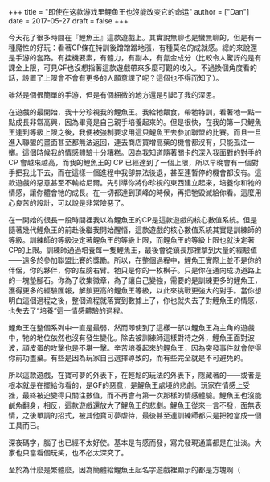 +++
title = "即使在这款游戏里鲤鱼王也沒能改变它的命运"
author = ["Dan"]
date = 2017-05-27
draft = false
+++

今天花了很多時間在『鯉魚王』這款遊戲上。其實說無聊也是蠻無聊的，但是有一種魔性的好玩：看著CP條在特訓後蹭蹭蹭地漲，有種莫名的成就感。總的來說還是手游的套路。有挂機要素，有體力，有副本，有氪金成分（比較令人驚訝的是有課金上限，可見GF也沒想指著這款遊戲帶來多麼可觀的收入。不過換個角度看的話，設置了上限會不會有更多的人願意課了呢？這個也不得而知了）。

<!--more-->

雖然是個很簡單的手游，但是有個細微的地方還是引起了我的深思。

在遊戲的最開始，我十分珍視我的鯉魚王。我給牠餵食，帶牠特訓，看著牠一點一點成長非常高興，因為畢竟是自己親手培養起來的。但是很快，在我的第一只鯉魚王達到等級上限之後，我便被強制要求用這只鯉魚王去參加聯盟的比賽。而且一旦進入聯盟的畫面甚至都無法返回，連去商店買增高藥的機會都沒有，只能孤注一擲。這個時候我的情感體驗十分糟糕。因為我知道隨著關卡的深入我面對的對手的 CP 會越來越高，而我的鯉魚王的 CP 已經達到了一個上限，所以早晚會有一個對手把我比下去，而在這樣一個進程中我卻無法後退，甚至連暫停的機會都沒有。這款遊戲的惡意甚至不輸給尼爾。先引導你將你珍視的東西建立起來，培養你和牠的情感，讓你體會牠的成長。在一切都達到頂峰的時候，再把牠毀滅給你看。這麼用心良苦的設計，可以說是非常險惡了。

在一開始的很長一段時間裡我以為鯉魚王的CP是這款遊戲的核心數值系統。但是隨著幾代鯉魚王的前赴後繼我開始醒悟，這款遊戲的核心數值系統其實是訓練師的等級。訓練師的等級決定著鯉魚王的等級上限，而鯉魚王的等級上限也就決定著CP的上限。訓練師通過培養每一隻鯉魚王，最後會從鎮長那裡拿到大量的經驗值——遠多於參加聯盟比賽的獎勵。所以，在整個過程中，鯉魚王實際上並不是你的伴侶，你的夥伴，你的左膀右臂。牠只是你的一枚棋子。只是你在通向成功道路上的一塊墊腳石。你為了收集徽章，為了讓自己變強，需要的是訓練更多的鯉魚王，獲得更多的經驗匯報，解鎖更高的鯉魚王等級，以此來挑戰更強大的對手。當你想明白這個過程之後，整個流程就落實到數據上了，你也就失去了對鯉魚王的情感，也失去了“培養”這一情感體驗的過程。

鯉魚王在整個系列中一直是最弱，然而即使到了這樣一部以鯉魚王為主角的遊戲中，牠的地位依然也沒有發生變化。除去被訓練師這樣對待之外，鯉魚王面對波波，頑皮蛋的攻擊也是不堪一擊。辛苦培養起來的鯉魚王，因為突發事件就會使得你前功盡棄。有些是因為玩家自己選擇導致的，而有些完全就是不可避免的。

所以這款遊戲，在寶可夢的外表下，在輕鬆的玩法的外表下，隱藏著的——或者是根本就是在擺給你看的，是GF的惡意，是鯉魚王處境的悲劇。玩家在情感上受挫，最終被迫變得只關注數值，而不再會有第一次那樣的情感體驗。鯉魚王也沒能鹹魚翻身，相反，這款遊戲還放大了鯉魚王的悲劇。鯉魚王從來一言不發，面無表情，之後單調的招式，被其他寶可夢虐待，最後甚至連訓練師都只是把牠當成一個工具而已。

深夜碼字，腦子也已經不太好使。基本是有感而發，寫完發現通篇都是在扯淡。大家也只當看個玩笑，也不必太深究了。

至於為什麼是繁體麼，因為簡體給鯉魚王起名字遊戲裡顯示的都是方塊啊（
